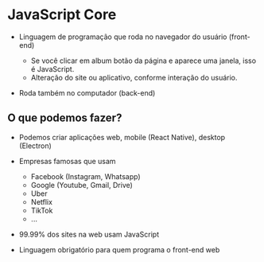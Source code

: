 # JavaScript Core

* Linguagem de programação que roda no navegador do usuário (front-end)
    * Se você clicar em album botão da página e aparece uma janela, isso é JavaScript.
    * Alteração do site ou aplicativo, conforme interação do usuário.

* Roda também no computador (back-end)

## O que podemos fazer?

* Podemos criar aplicações web, mobile (React Native), desktop (Electron)
* Empresas famosas que usam
    * Facebook (Instagram, Whatsapp)
    * Google (Youtube, Gmail, Drive)
    * Uber 
    * Netflix
    * TikTok
    * ...

* 99.99% dos sites na web usam JavaScript
* Linguagem obrigatório para quem programa o front-end web



